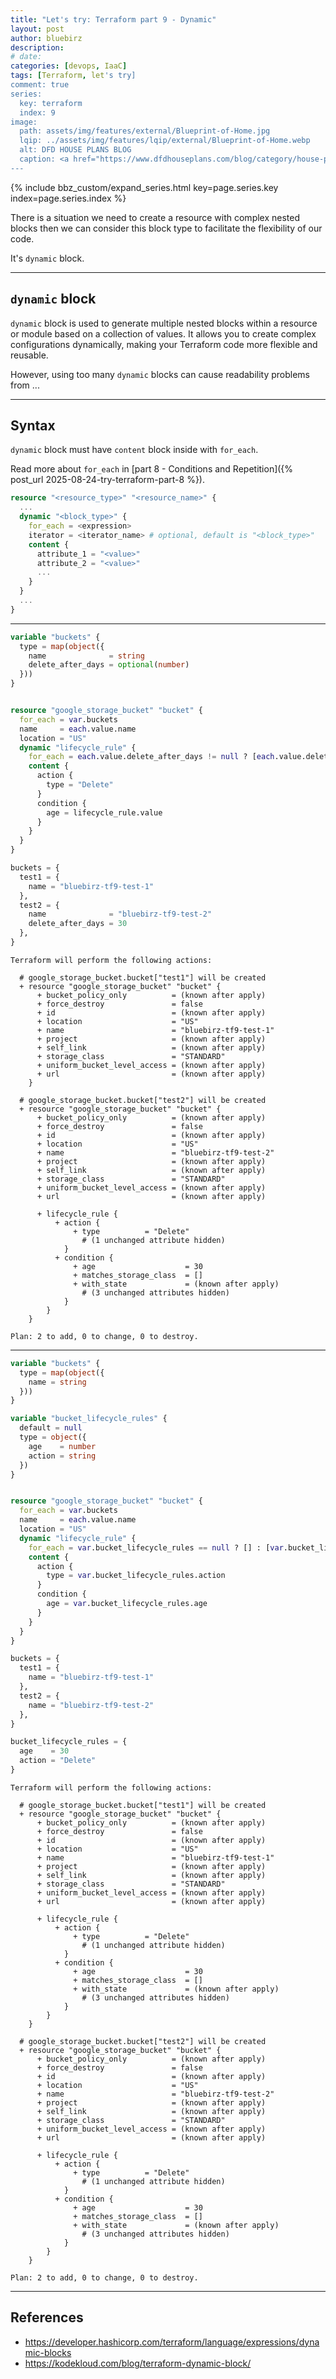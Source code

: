 ```yaml
---
title: "Let's try: Terraform part 9 - Dynamic"
layout: post
author: bluebirz
description:
# date: 
categories: [devops, IaaC]
tags: [Terraform, let's try]
comment: true
series:
  key: terraform
  index: 9
image:
  path: assets/img/features/external/Blueprint-of-Home.jpg
  lqip: ../assets/img/features/lqip/external/Blueprint-of-Home.webp
  alt: DFD HOUSE PLANS BLOG
  caption: <a href="https://www.dfdhouseplans.com/blog/category/house-plans/">DFD HOUSE PLANS BLOG</a>
---
```


{% include bbz_custom/expand_series.html key=page.series.key index=page.series.index %}

There is a situation we need to create a resource with complex nested blocks then we can consider this block type to facilitate the flexibility of our code.

It's `dynamic` block.

---

## `dynamic` block

`dynamic` block is used to generate multiple nested blocks within a resource or module based on a collection of values. It allows you to create complex configurations dynamically, making your Terraform code more flexible and reusable.

However, using too many `dynamic` blocks can cause readability problems from ...

---

## Syntax

`dynamic` block must have `content` block inside with `for_each`.

Read more about `for_each` in [part 8 - Conditions and Repetition]({% post_url 2025-08-24-try-terraform-part-8 %}).

```terraform
resource "<resource_type>" "<resource_name>" {
  ...
  dynamic "<block_type>" {
    for_each = <expression>
    iterator = <iterator_name> # optional, default is "<block_type>"
    content {
      attribute_1 = "<value>"
      attribute_2 = "<value>"
      ...
    }
  }
  ...
}
```

---

```terraform
variable "buckets" {
  type = map(object({
    name              = string
    delete_after_days = optional(number)
  }))
}


resource "google_storage_bucket" "bucket" {
  for_each = var.buckets
  name     = each.value.name
  location = "US"
  dynamic "lifecycle_rule" {
    for_each = each.value.delete_after_days != null ? [each.value.delete_after_days] : []
    content {
      action {
        type = "Delete"
      }
      condition {
        age = lifecycle_rule.value
      }
    }
  }
}
```

```terraform
buckets = {
  test1 = {
    name = "bluebirz-tf9-test-1"
  },
  test2 = {
    name              = "bluebirz-tf9-test-2"
    delete_after_days = 30
  },
}
```

```text
Terraform will perform the following actions:

  # google_storage_bucket.bucket["test1"] will be created
  + resource "google_storage_bucket" "bucket" {
      + bucket_policy_only          = (known after apply)
      + force_destroy               = false
      + id                          = (known after apply)
      + location                    = "US"
      + name                        = "bluebirz-tf9-test-1"
      + project                     = (known after apply)
      + self_link                   = (known after apply)
      + storage_class               = "STANDARD"
      + uniform_bucket_level_access = (known after apply)
      + url                         = (known after apply)
    }

  # google_storage_bucket.bucket["test2"] will be created
  + resource "google_storage_bucket" "bucket" {
      + bucket_policy_only          = (known after apply)
      + force_destroy               = false
      + id                          = (known after apply)
      + location                    = "US"
      + name                        = "bluebirz-tf9-test-2"
      + project                     = (known after apply)
      + self_link                   = (known after apply)
      + storage_class               = "STANDARD"
      + uniform_bucket_level_access = (known after apply)
      + url                         = (known after apply)

      + lifecycle_rule {
          + action {
              + type          = "Delete"
                # (1 unchanged attribute hidden)
            }
          + condition {
              + age                    = 30
              + matches_storage_class  = []
              + with_state             = (known after apply)
                # (3 unchanged attributes hidden)
            }
        }
    }

Plan: 2 to add, 0 to change, 0 to destroy.
```

---

```terraform
variable "buckets" {
  type = map(object({
    name = string
  }))
}

variable "bucket_lifecycle_rules" {
  default = null
  type = object({
    age    = number
    action = string
  })
}


resource "google_storage_bucket" "bucket" {
  for_each = var.buckets
  name     = each.value.name
  location = "US"
  dynamic "lifecycle_rule" {
    for_each = var.bucket_lifecycle_rules == null ? [] : [var.bucket_lifecycle_rules]
    content {
      action {
        type = var.bucket_lifecycle_rules.action
      }
      condition {
        age = var.bucket_lifecycle_rules.age
      }
    }
  }
}
```

```terraform
buckets = {
  test1 = {
    name = "bluebirz-tf9-test-1"
  },
  test2 = {
    name = "bluebirz-tf9-test-2"
  },
}

bucket_lifecycle_rules = {
  age    = 30
  action = "Delete"
}
```

```text
Terraform will perform the following actions:

  # google_storage_bucket.bucket["test1"] will be created
  + resource "google_storage_bucket" "bucket" {
      + bucket_policy_only          = (known after apply)
      + force_destroy               = false
      + id                          = (known after apply)
      + location                    = "US"
      + name                        = "bluebirz-tf9-test-1"
      + project                     = (known after apply)
      + self_link                   = (known after apply)
      + storage_class               = "STANDARD"
      + uniform_bucket_level_access = (known after apply)
      + url                         = (known after apply)

      + lifecycle_rule {
          + action {
              + type          = "Delete"
                # (1 unchanged attribute hidden)
            }
          + condition {
              + age                    = 30
              + matches_storage_class  = []
              + with_state             = (known after apply)
                # (3 unchanged attributes hidden)
            }
        }
    }

  # google_storage_bucket.bucket["test2"] will be created
  + resource "google_storage_bucket" "bucket" {
      + bucket_policy_only          = (known after apply)
      + force_destroy               = false
      + id                          = (known after apply)
      + location                    = "US"
      + name                        = "bluebirz-tf9-test-2"
      + project                     = (known after apply)
      + self_link                   = (known after apply)
      + storage_class               = "STANDARD"
      + uniform_bucket_level_access = (known after apply)
      + url                         = (known after apply)

      + lifecycle_rule {
          + action {
              + type          = "Delete"
                # (1 unchanged attribute hidden)
            }
          + condition {
              + age                    = 30
              + matches_storage_class  = []
              + with_state             = (known after apply)
                # (3 unchanged attributes hidden)
            }
        }
    }

Plan: 2 to add, 0 to change, 0 to destroy.
```

---

## References

- <https://developer.hashicorp.com/terraform/language/expressions/dynamic-blocks>
- <https://kodekloud.com/blog/terraform-dynamic-block/>
